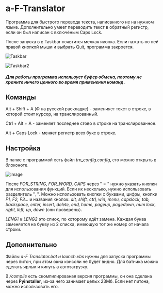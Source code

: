 # а-F-Translator

Программа для быстрого перевода текста, написанного не на нужном языке. Дополнительно умеет переводить текст в обратный регистр, если он был написан с включёным Caps Lock.

После запуска в в Taskbar появтится мелкая иконка. Если нажать по ней правой кнопкой мыши и выбрать Quit, программа закроется.

![Taskbar](https://user-images.githubusercontent.com/58140098/121680844-38d88400-cae4-11eb-8fbc-41bc5d6fa5af.png)

![Taskbar2](https://user-images.githubusercontent.com/58140098/121680863-41c95580-cae4-11eb-8c62-5038c7ce3654.png)

#### *Для работы программа использует буфер обмена, поэтому не храните ничего ценного во время применения команд.*

## Команды

Alt + Shift + A (Ф на русской раскладке) - заменияет текст в строке, в которой стоит курсор, на транслированный.

Ctrl + Alt + A - заменяет последнее стово в строке на транслированное.

Alt + Caps Lock - меняет регистр всех букс в строке.

## Настройка

В папке с программой есть файл *trn_config.config*, его можно открыть в блоконоте.

![image](https://user-images.githubusercontent.com/58140098/121682615-80600f80-cae6-11eb-844c-20c510e95d8c.png)

После *FOR_STRING, FOR_WORD, CAPS* через " = " нужно указать кнопки для использования функций. Если их несколько, нужно использовать разделитель ", ". Можно использовать кнопки с буквами, цифры, кнопки *F1, F2, F3...* и названия кнопок: *alt, shift, ctrl, win, menu, capslock, tab, backspace, enter, insert, delete, end, home, pageup, pagedown, num lock, right, left, up, down* (они проверены).

*LENG1 и LENG2* это спиок, по которому идёт замена. Каждая буква заменяется на букву из 2 списка, имеющую тот же номер от начала строки.

## Дополнительно

Файлы *а-F Translator.bat и launch.vbs* нужны для запуска программы через питон, при этом окна консоли не будет видно. Для батника можно сделать ярлык и кинуть а автозагрузку.

В */compile* есть скомпилированая версия программы, он она сделана через **Pyinstaller**, из-за чего занимает целых 23Мб. Если нет питона, можно использовать его.
